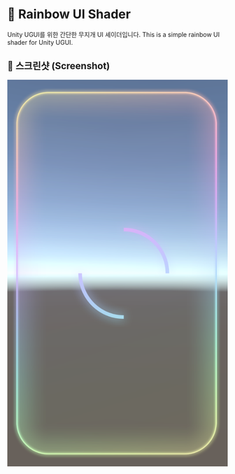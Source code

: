 # 🌈 Rainbow UI Shader

Unity UGUI를 위한 간단한 무지개 UI 셰이더입니다.
This is a simple rainbow UI shader for Unity UGUI.

## 📸 스크린샷 (Screenshot)

![Rainbow UI Shader Screenshot](screenshot_.png)
